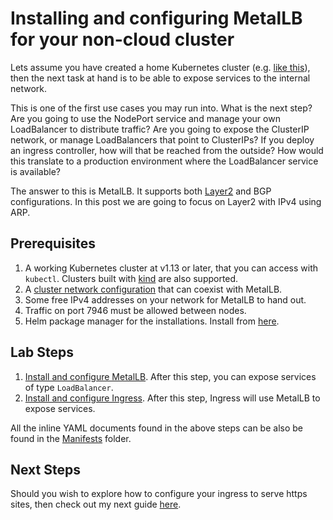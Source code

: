 # Installing and configuring MetalLB for your non-cloud cluster

Lets assume you have created a home Kubernetes cluster (e.g. [like this](https://github.com/fireflycons/kubeadm-on-ubuntu-jammy)), then the next task at hand is to be able to expose services to the internal network.

This is one of the first use cases you may run into. What is the next step? Are you going to use the NodePort service and manage your own LoadBalancer to distribute traffic? Are you going to expose the ClusterIP network, or manage LoadBalancers that point to ClusterIPs? If you deploy an ingress controller, how will that be reached from the outside? How would this translate to a production environment where the LoadBalancer service is available?

The answer to this is MetalLB. It supports both [Layer2](https://metallb.universe.tf/concepts/layer2/) and BGP configurations. In this post we are going to focus on Layer2 with IPv4 using ARP.

## Prerequisites

1. A working Kubernetes cluster at v1.13 or later, that you can access with `kubectl`. Clusters built with [kind](https://kind.sigs.k8s.io/) are also supported.
1. A [cluster network configuration](https://metallb.universe.tf/installation/network-addons/) that can coexist with MetalLB.
1. Some free IPv4 addresses on your network for MetalLB to hand out.
1. Traffic on port 7946 must be allowed between nodes.
1. Helm package manager for the installations. Install from [here](https://helm.sh/docs/intro/install/).

## Lab Steps

1. [Install and configure MetalLB](./docs/01-install-metallb.md). After this step, you can expose services of type `LoadBalancer`.
1. [Install and configure Ingress](./docs/02-install-ingress.md). After this step, Ingress will use MetalLB to expose services.

All the inline YAML documents found in the above steps can be also be found in the [Manifests](./manifests/) folder.

## Next Steps

Should you wish to explore how to configure your ingress to serve https sites, then check out my next guide [here](https://github.com/fireflycons/howto-create-pki-for-private-cluster).
